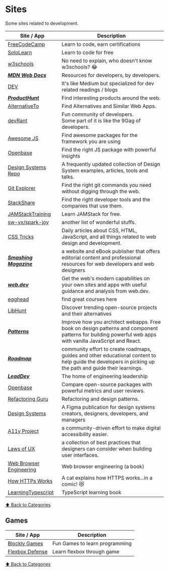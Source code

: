 # Sites

Some sites related to development.

| Site / App                                                   | Description                                                                                                                                              |
| ------------------------------------------------------------ | -------------------------------------------------------------------------------------------------------------------------------------------------------- |
| [FreeCodeCamp](https://freecodecamp.org)                     | Learn to code, earn certifications                                                                                                                       |
| [SoloLearn](https://sololearn.com)                           | Learn to code for free                                                                                                                                   |
| [w3schools](https://w3schools.com)                           | No need to explain, who doesn't know w3schools? 😂                                                                                                       |
| [**_MDN Web Docs_**](https://developer.mozilla.org/)         | Resources for developers, by developers.                                                                                                                 |
| [DEV](https://dev.to/)                                       | It's like Medium but specialized for dev related readings / blogs                                                                                        |
| [**_ProductHunt_**](https://producthunt.com)                 | Find interesting products around the web.                                                                                                                |
| [AlternativeTo](https://alternativeto.net/)                  | Find Alternatives and Similar Web Apps.                                                                                                                  |
| [devRant](https://devrant.com/)                              | Fun community of developers.<br/> Some part of it is like the 9Gag of developers.                                                                        |
| [Awesome JS](https://awesomejs.dev/)                         | Find awesome packages for the framework you are using                                                                                                    |
| [Openbase](https://openbase.io/)                             | Find the right JS package with powerful insights                                                                                                         |
| [Design Systems Repo](https://designsystemsrepo.com/)        | A frequently updated collection of Design System examples, articles, tools and talks.                                                                    |
| [Git Explorer](https://gitexplorer.com/)                     | Find the right git commands you need without digging through the web.                                                                                    |
| [StackShare](https://stackshare.io/)                         | Find the right developer tools and the companies that use them.                                                                                          |
| [JAMStackTraining](https://jamstack.training/)               | Learn JAMStack for free.                                                                                                                                 |
| [sw-yx/spark-joy](https://github.com/sw-yx/spark-joy)        | another list of wonderful stuffs.                                                                                                                        |
| [CSS Tricks](https://css-tricks.com/)                        | Daily articles about CSS, HTML, JavaScript, and all things related to web design and development.                                                        |
| [**_Smashing Magazine_**](https://www.smashingmagazine.com/) | a website and eBook publisher that offers editorial content and professional resources for web developers and web designers                              |
| [**_web.dev_**](https://web.dev/)                            | Get the web's modern capabilities on your own sites and apps with useful guidance and analysis from web.dev.                                             |
| [egghead](https://egghead.io)                                | find great courses here                                                                                                                                  |
| [LibHunt](https://www.libhunt.com/)                          | Discover trending open-source projects and their alternatives                                                                                            |
| [**_Patterns_**](https://www.patterns.dev/)                  | Improve how you architect webapps. Free book on design patterns and component patterns for building powerful web apps with vanilla JavaScript and React. |
| [**_Roadmap_**](https://roadmap.sh)                          | community effort to create roadmaps, guides and other educational content to help guide the developers in picking up the path and guide their learnings. |
| [**_LeadDev_**](https://leaddev.com/)                        | The home of engineering leadership                                                                                                                       |
| [Openbase](https://openbase.com/)                            | Compare open-source packages with powerful metrics and user reviews.                                                                                     |
| [Refactoring Guru](https://refactoring.guru/)                | Refactoring and design patterns.                                                                                                                         |
| [Design Systems](https://www.designsystems.com/)             | A Figma publication for design systems creators, designers, developers, and managers                                                                     |
| [A11y Project](https://www.a11yproject.com/)                 | a community-driven effort to make digital accessibility easier.                                                                                          |
| [Laws of UX](https://lawsofux.com)                           | a collection of best practices that designers can consider when building user interfaces.                                                                |
| [Web Browser Engineering](https://browser.engineering/)      | Web browser engineering (a book)                                                                                                                         |
| [How HTTPs Works](https://howhttps.works/)                   | A cat explains how HTTPS works...in a comic! 😻                                                                                                          |
| [LearningTypescript](https://www.learningtypescript.com/)    | TypeScript learning book                                                                                                                                 |

[⬆️ Back to Categories](/bookmarks)

## Games

| Site / App                                        | Description                    |
| ------------------------------------------------- | ------------------------------ |
| [Blockly Games](https://blockly.games/)           | Fun Games to learn programming |
| [Flexbox Defense](http://www.flexboxdefense.com/) | Learn flexbox through game     |

[⬆️ Back to Categories](/bookmarks)
